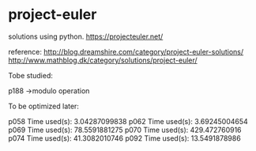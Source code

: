 # project-euler

solutions using python.
https://projecteuler.net/


reference:
http://blog.dreamshire.com/category/project-euler-solutions/
http://www.mathblog.dk/category/solutions/project-euler/


Tobe studied:

p188 ->modulo operation


To be optimized later:


p058
Time used(s): 3.04287099838
p062
Time used(s): 3.69245004654
p069
Time used(s): 78.5591881275
p070
Time used(s): 429.472760916
p074
Time used(s): 41.3082010746
p092
Time used(s): 13.5491878986
